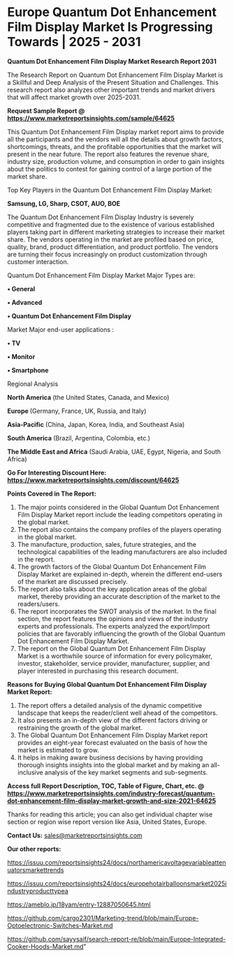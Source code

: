 # Europe Quantum Dot Enhancement Film Display Market Is Progressing Towards | 2025 - 2031

<strong>Quantum Dot Enhancement Film Display Market Research Report 2031</strong>

The Research Report on Quantum Dot Enhancement Film Display Market is a Skillful and Deep Analysis of the Present Situation and Challenges. This research report also analyzes other important trends and market drivers that will affect market growth over 2025-2031.

<strong>Request Sample Report @ <a href=https://www.marketreportsinsights.com/sample/64625>https://www.marketreportsinsights.com/sample/64625</a></strong>

This Quantum Dot Enhancement Film Display market report aims to provide all the participants and the vendors will all the details about growth factors, shortcomings, threats, and the profitable opportunities that the market will present in the near future. The report also features the revenue share, industry size, production volume, and consumption in order to gain insights about the politics to contest for gaining control of a large portion of the market share.

Top Key Players in the Quantum Dot Enhancement Film Display Market:

<strong>Samsung, LG, Sharp, CSOT, AUO, BOE</strong>

The Quantum Dot Enhancement Film Display Industry is severely competitive and fragmented due to the existence of various established players taking part in different marketing strategies to increase their market share. The vendors operating in the market are profiled based on price, quality, brand, product differentiation, and product portfolio. The vendors are turning their focus increasingly on product customization through customer interaction.

Quantum Dot Enhancement Film Display Market Major Types are:

<strong>• General

• Advanced

• Quantum Dot Enhancement Film Display</strong>

Market Major end-user applications :

<strong>• TV

• Monitor

• Smartphone</strong>

Regional Analysis

</u><strong><b>North America</b></strong> (the United States, Canada, and Mexico)

<strong><b>Europe </b></strong>(Germany, France, UK, Russia, and Italy)

<strong><b>Asia-Pacific</b></strong> (China, Japan, Korea, India, and Southeast Asia)

<strong><b>South America</b></strong> (Brazil, Argentina, Colombia, etc.)

<strong><b>The Middle East and Africa</b></strong> (Saudi Arabia, UAE, Egypt, Nigeria, and South Africa)

<strong>Go For Interesting Discount Here: <a href=https://www.marketreportsinsights.com/discount/64625>https://www.marketreportsinsights.com/discount/64625</a></strong>

<strong>Points Covered in The Report:</strong>
<ol>
  <li>The major points considered in the Global Quantum Dot Enhancement Film Display Market report include the leading competitors operating in the global market.</li>
  <li>The report also contains the company profiles of the players operating in the global market.</li>
  <li>The manufacture, production, sales, future strategies, and the technological capabilities of the leading manufacturers are also included in the report.</li>
  <li>The growth factors of the Global Quantum Dot Enhancement Film Display Market are explained in-depth, wherein the different end-users of the market are discussed precisely.</li>
  <li>The report also talks about the key application areas of the global market, thereby providing an accurate description of the market to the readers/users.</li>
  <li>The report incorporates the SWOT analysis of the market. In the final section, the report features the opinions and views of the industry experts and professionals. The experts analyzed the export/import policies that are favorably influencing the growth of the Global Quantum Dot Enhancement Film Display Market.</li>
  <li>The report on the Global Quantum Dot Enhancement Film Display Market is a worthwhile source of information for every policymaker, investor, stakeholder, service provider, manufacturer, supplier, and player interested in purchasing this research document.</li>
</ol>
<strong>Reasons for Buying Global Quantum Dot Enhancement Film Display Market Report:</strong>

<ol>
  <li>The report offers a detailed analysis of the dynamic competitive landscape that keeps the reader/client well ahead of the competitors.</li>
  <li>It also presents an in-depth view of the different factors driving or restraining the growth of the global market.</li>
  <li>The Global Quantum Dot Enhancement Film Display Market report provides an eight-year forecast evaluated on the basis of how the market is estimated to grow.</li>
  <li>It helps in making aware business decisions by having providing thorough insights insights into the global market and by making an all-inclusive analysis of the key market segments and sub-segments.</li>
</ol>
<strong>Access full Report Description, TOC, Table of Figure, Chart, etc. @ <a href=https://www.marketreportsinsights.com/industry-forecast/quantum-dot-enhancement-film-display-market-growth-and-size-2021-64625>https://www.marketreportsinsights.com/industry-forecast/quantum-dot-enhancement-film-display-market-growth-and-size-2021-64625</a></strong>


Thanks for reading this article; you can also get individual chapter wise section or region wise report version like Asia, United States, Europe.

<strong>Contact Us:</strong>
sales@marketreportsinsights.com

<strong>Our other reports:</strong>

<a href=https://issuu.com/reportsinsights24/docs/northamericavoltagevariableattenuatorsmarkettrends>https://issuu.com/reportsinsights24/docs/northamericavoltagevariableattenuatorsmarkettrends</a>

<a href=https://issuu.com/reportsinsights24/docs/europehotairballoonsmarket2025industryproducttypea>https://issuu.com/reportsinsights24/docs/europehotairballoonsmarket2025industryproducttypea</a>

<a href=https://ameblo.jp/18yam/entry-12887050645.html>https://ameblo.jp/18yam/entry-12887050645.html</a>

<a href=https://github.com/cargo2301/Marketing-trend/blob/main/Europe-Optoelectronic-Switches-Market.md>https://github.com/cargo2301/Marketing-trend/blob/main/Europe-Optoelectronic-Switches-Market.md</a>

<a href=https://github.com/sayysaif/search-report-re/blob/main/Europe-Integrated-Cooker-Hoods-Market.md>https://github.com/sayysaif/search-report-re/blob/main/Europe-Integrated-Cooker-Hoods-Market.md</a>"
